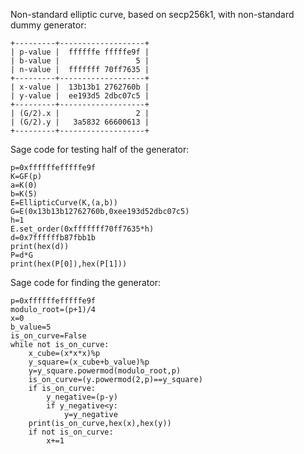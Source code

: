 Non-standard elliptic curve, based on secp256k1, with non-standard dummy generator:
```
+---------+-------------------+
| p-value |  ffffffe fffffe9f |
| b-value |                 5 |
| n-value |  fffffff 70ff7635 |
+---------+-------------------+
| x-value |  13b13b1 2762760b |
| y-value |  ee193d5 2dbc07c5 |
+---------+-------------------+
| (G/2).x |                 2 |
| (G/2).y |   3a5832 66600613 |
+---------+-------------------+
```
Sage code for testing half of the generator:
```
p=0xffffffefffffe9f
K=GF(p)
a=K(0)
b=K(5)
E=EllipticCurve(K,(a,b))
G=E(0x13b13b12762760b,0xee193d52dbc07c5)
h=1
E.set_order(0xfffffff70ff7635*h)
d=0x7ffffffb87fbb1b
print(hex(d))
P=d*G
print(hex(P[0]),hex(P[1]))
```
Sage code for finding the generator:
```
p=0xffffffefffffe9f
modulo_root=(p+1)/4
x=0
b_value=5
is_on_curve=False
while not is_on_curve:
    x_cube=(x*x*x)%p
    y_square=(x_cube+b_value)%p
    y=y_square.powermod(modulo_root,p)
    is_on_curve=(y.powermod(2,p)==y_square)
    if is_on_curve:
        y_negative=(p-y)
        if y_negative<y:
            y=y_negative
    print(is_on_curve,hex(x),hex(y))
    if not is_on_curve:
        x+=1
```
